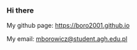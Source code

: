 ### Hi there 
My github page: https://boro2001.github.io

My email: mborowicz@student.agh.edu.pl




